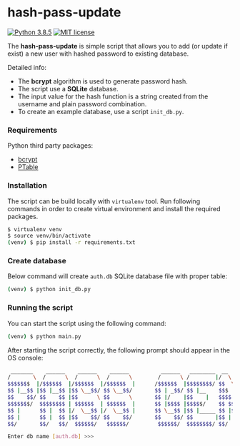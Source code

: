 # hash-pass-update

[![Python 3.8.5](https://img.shields.io/badge/python-3.8.5-blue.svg)](https://www.python.org/downloads/release/python-385/)
[![MIT license](https://img.shields.io/badge/License-MIT-blue.svg)](https://lbesson.mit-license.org/)

The **hash-pass-update** is simple script that allows you to add (or update if exist) a new user with hashed password to existing database.

Detailed info:
- The **bcrypt** algorithm is used to generate password hash.
- The script use a **SQLite** database.
- The input value for the hash function is a string created from the username and plain password combination.
- To create an example database, use a script `init_db.py`.

### Requirements
Python third party packages:
* [bcrypt](https://pypi.org/project/bcrypt/)
* [PTable](https://pypi.org/project/PTable/)


### Installation
The script can be build locally with `virtualenv` tool. Run following commands in order to create virtual environment and install the required packages.

```bash
$ virtualenv venv
$ source venv/bin/activate
(venv) $ pip install -r requirements.txt
```
### Create database
Below command will create `auth.db` SQLite database file with proper table:
```bash
(venv) $ python init_db.py
```
### Running the script
You can start the script using the following command:
```bash
(venv) $ python main.py
```
After starting the script correctly, the following prompt should appear in the OS console:
```bash
 _______    ______    ______    ______          ______   ________  __    __ 
/       \  /      \  /      \  /      \        /      \ /        |/  \  /  |
$$$$$$$  |/$$$$$$  |/$$$$$$  |/$$$$$$  |      /$$$$$$  |$$$$$$$$/ $$  \ $$ |
$$ |__$$ |$$ |__$$ |$$ \__$$/ $$ \__$$/       $$ | _$$/ $$ |__    $$$  \$$ |
$$    $$/ $$    $$ |$$      \ $$      \       $$ |/    |$$    |   $$$$  $$ |
$$$$$$$/  $$$$$$$$ | $$$$$$  | $$$$$$  |      $$ |$$$$ |$$$$$/    $$ $$ $$ |
$$ |      $$ |  $$ |/  \__$$ |/  \__$$ |      $$ \__$$ |$$ |_____ $$ |$$$$ |
$$ |      $$ |  $$ |$$    $$/ $$    $$/       $$    $$/ $$       |$$ | $$$ |
$$/       $$/   $$/  $$$$$$/   $$$$$$/         $$$$$$/  $$$$$$$$/ $$/   $$/                                                                       

Enter db name [auth.db] >>> 
```
